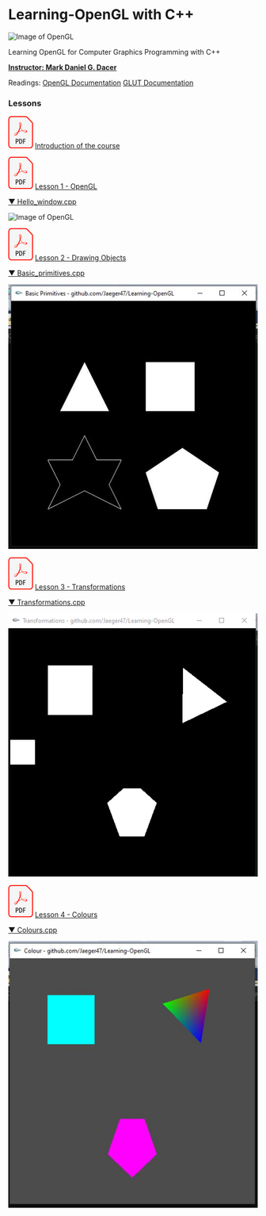 
# Learning-OpenGL with C++
![Image of OpenGL](https://www.opengl.org/img/opengl_logo.png)

Learning OpenGL for Computer Graphics Programming with C++

[**Instructor: Mark Daniel G. Dacer**](https://p0mf.netlify.app/articles/god.html)

Readings:
[OpenGL Documentation](https://www.khronos.org/registry/OpenGL-Refpages/gl2.1/xhtml/)
[GLUT Documentation](https://www.opengl.org/resources/libraries/glut/spec3/spec3.html)

### Lessons

<a href="https://github.com/Jaeger47/Learning-OpenGL/blob/master/%5BSlides%5D/%5B0%5DEMC122-%20Introduction%20(1st%20Sem.%202022-2023).pdf"><img src="https://raw.githubusercontent.com/Jaeger47/Learning-OpenGL/master/_misc/pdf.png" width="50" height="65"/></a> [Introduction of the course](https://github.com/Jaeger47/Learning-OpenGL/blob/master/%5BSlides%5D/%5B0%5DEMC122-%20Introduction%20(1st%20Sem.%202022-2023).pdf)

<a href="https://github.com/Jaeger47/Learning-OpenGL/blob/master/%5BSlides%5D/%5B1%5DLesson%201%20-%20OpenGL.pdf"><img src="https://raw.githubusercontent.com/Jaeger47/Learning-OpenGL/master/_misc/pdf.png" width="50" height="65"/></a> [Lesson 1 - OpenGL](https://github.com/Jaeger47/Learning-OpenGL/blob/master/%5BSlides%5D/%5B1%5DLesson%201%20-%20OpenGL.pdf)

[▼ Hello_window.cpp](https://github.com/Jaeger47/Learning-OpenGL/blob/master/1%20-%20Hello%20window/1%20-%20Hello_window.cpp)

![Image of OpenGL](https://live.staticflickr.com/65535/49939646833_7b6066f050_w.jpg)

<a href="https://github.com/Jaeger47/Learning-OpenGL/blob/master/%5BSlides%5D/%5B2%5DLesson%202%20-%20Drawing%20Objects.pdf"><img src="https://raw.githubusercontent.com/Jaeger47/Learning-OpenGL/master/_misc/pdf.png" width="50" height="65"/></a> [Lesson 2 - Drawing Objects](https://github.com/Jaeger47/Learning-OpenGL/blob/master/%5BSlides%5D/%5B2%5DLesson%202%20-%20Drawing%20Objects.pdf)

[▼ Basic_primitives.cpp](https://github.com/Jaeger47/Learning-OpenGL/blob/master/2%20-%20Basic%20Primitives/2-%20Basic_primitives.cpp)

![Image of OpenGL](https://raw.githubusercontent.com/Jaeger47/Learning-OpenGL/master/_misc/primitives.JPG)

<a href="https://github.com/Jaeger47/Learning-OpenGL/blob/master/%5BSlides%5D/%5B3%5DLesson%203-%20Transformations.pdf"><img src="https://raw.githubusercontent.com/Jaeger47/Learning-OpenGL/master/_misc/pdf.png" width="50" height="65"/></a> [Lesson 3 - Transformations](https://github.com/Jaeger47/Learning-OpenGL/blob/master/%5BSlides%5D/%5B3%5DLesson%203-%20Transformations.pdf)

[▼ Transformations.cpp](https://github.com/Jaeger47/Learning-OpenGL/blob/master/3%20-%20Transformations/3%20-%20Transformations.cpp)

![Image of OpenGL](https://raw.githubusercontent.com/Jaeger47/Learning-OpenGL/master/_misc/transformations.gif)

<a href="https://github.com/Jaeger47/Learning-OpenGL/blob/master/%5BSlides%5D/%5B4%5DLesson%204-%20Colors.pdf"><img src="https://raw.githubusercontent.com/Jaeger47/Learning-OpenGL/master/_misc/pdf.png" width="50" height="65"/></a> [Lesson 4 - Colours](https://github.com/Jaeger47/Learning-OpenGL/blob/master/%5BSlides%5D/%5B4%5DLesson%204-%20Colors.pdf)

[▼ Colours.cpp](https://github.com/Jaeger47/Learning-OpenGL/blob/master/4%20-%20Colours/4%20-%20Color.cpp)

![Image of OpenGL](https://raw.githubusercontent.com/Jaeger47/Learning-OpenGL/master/_misc/color.JPG)
